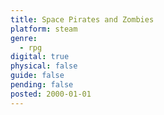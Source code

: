 ```yaml
---
title: Space Pirates and Zombies
platform: steam
genre:
  - rpg
digital: true
physical: false
guide: false
pending: false
posted: 2000-01-01
---
```

